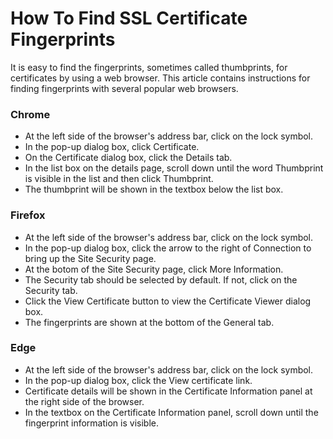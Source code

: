 # How To Find SSL Certificate Fingerprints

It is easy to find the fingerprints, sometimes called thumbprints, for certificates by using a web browser. This article contains instructions for finding fingerprints with several popular web browsers.

### Chrome

* At the left side of the browser's address bar, click on the lock symbol.
* In the pop-up dialog box, click Certificate.
* On the Certificate dialog box, click the Details tab.
* In the list box on the details page, scroll down until the word Thumbprint is visible in the list and then click Thumbprint.
* The thumbprint will be shown in the textbox below the list box.

### Firefox

* At the left side of the browser's address bar, click on the lock symbol.
* In the pop-up dialog box, click the arrow to the right of Connection to bring up the Site Security page.
* At the botom of the Site Security page, click More Information.
* The Security tab should be selected by default. If not, click on the Security tab.
* Click the View Certificate button to view the Certificate Viewer dialog box.
* The fingerprints are shown at the bottom of the General tab.

### Edge

* At the left side of the browser's address bar, click on the lock symbol.
* In the pop-up dialog box, click the View certificate link.
* Certificate details will be shown in the Certificate Information panel at the right side of the browser.
* In the textbox on the Certificate Information panel, scroll down until the fingerprint information is visible.
